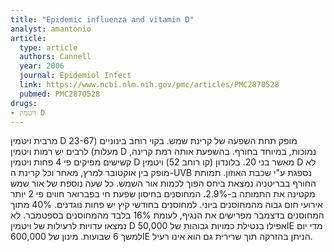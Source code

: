 ```yaml
---
title: "Epidemic influenza and vitamin D"
analyst: amantonio
article:
  type: article
  authors: Cannell
  year: 2006
  journal: Epidemiol Infect
  link: https://www.ncbi.nlm.nih.gov/pmc/articles/PMC2870528
  pubmed: PMC2870528
drugs:
- ויטמין D
---
```


מרבית ויטמין D מופק תחת השפעה של קרינת שמש. בקוי רוחב בינוניים (23-67 מעלות) לרבים יש רמות ויטמין D נמוכות, במיוחד בחורף.
בהשפעת אותה רמת קרינה, קשישים מפיקים פי 4 פחות ויטמין D מאשר בני 20. בלונדון (קו רוחב 52) ויטמין D לא מופק בין אוקטובר למרץ, מאחר וכל קרינת ה-UVB נספגת ע"י שכבת האוזון. תמותת החורף בבריטניה נמצאת ביחס הפוך לכמות אור השמש. כל שעה נוספת של אור שמש מקטינה את התמותה ב-2.9%.
המחוסנים בחיסון שפעת חי בפברואר חווים פי 2 יותר אירועי חום גבוה מהמחוסנים ביוני. למחוסנים בחודשי קיץ יש פחות נוגדנים. 40% מתוך המחוסנים בדצמבר מפרישים את הנגיף, לעומת 16% בלבד מהמחוסנים בספטמבר.
לא נמצאו עדויות לרעילות של ויטמין D אפילו בנטילת כמויות גבוהות של 50,000IE מדי יום למשך 6 שבועות. מינון של 600,000IE הניתן בהזרקה תוך שרירית גם הוא אינו רעיל.
